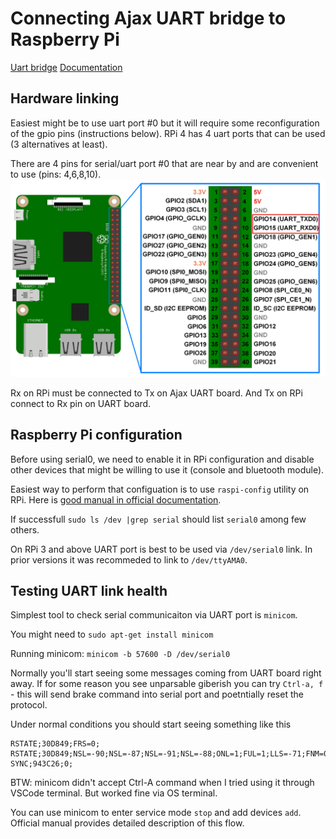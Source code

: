 # Connecting Ajax UART bridge to Raspberry Pi

[Uart bridge](https://support.ajax.systems/en/manuals/uartbridge/)
[Documentation](https://support.ajax.systems/en/manuals/uartbridge/)

## Hardware linking
Easiest might be to use uart port #0 but it will require some reconfiguration of the gpio pins (instructions below). RPi 4 has 4 uart ports that can be used (3 alternatives at least).

There are 4 pins for serial/uart port #0 that are near by and are convenient to use (pins: 4,6,8,10).
![Serial port pins](Raspberry-pi-UART-pins.png)

Rx on RPi must be connected to Tx on Ajax UART board. And Tx on RPi connect to Rx pin on UART board.

## Raspberry Pi configuration
Before using serial0, we need to enable it in RPi configuration and disable other devices that might be willing to use it (console and bluetooth module).

Easiest way to perform that configuation is to use `raspi-config` utility on RPi. Here is [good manual in official documentation](https://www.raspberrypi.com/documentation/computers/configuration.html#disabling-the-linux-serial-console).

If successfull `sudo ls /dev |grep serial` should list `serial0` among few others.

On RPi 3 and above UART port is best to be used via `/dev/serial0` link. In prior versions it was recommeded to link to `/dev/ttyAMA0`.

## Testing UART link health
Simplest tool to check serial communicaiton via UART port is `minicom`.

You might need to `sudo apt-get install minicom`

Running minicom: `minicom -b 57600 -D /dev/serial0`

Normally you'll start seeing some messages coming from UART board right away. If for some reason you see unparsable giberish you can try `Ctrl-a, f` - this will send brake command into serial port and poetntially reset the protocol.

Under normal conditions you should start seeing something like this
```
RSTATE;30D849;FRS=0;
RSTATE;30D849;NSL=-90;NSL=-87;NSL=-91;NSL=-88;ONL=1;FUL=1;LLS=-71;FNM=0;DPT=5;PRT=0;
SYNC;943C26;0;
```

BTW: minicom didn't accept Ctrl-A command when I tried using it through VSCode terminal. But worked fine via OS terminal.

You can use minicom to enter service mode `stop` and add devices `add`. Official manual provides detailed description of this flow.
